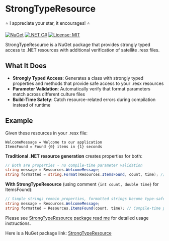 # StrongTypeResource

:star:  I appreciate your star, it encourages! :star:

[![NuGet](https://img.shields.io/nuget/v/EugeneLepekhin.StrongTypeResource.svg)](https://www.nuget.org/packages/EugeneLepekhin.StrongTypeResource/)
[![.NET C#](https://img.shields.io/badge/.NET-C%23-blue)](https://docs.microsoft.com/en-us/dotnet/csharp/)
[![License: MIT](https://img.shields.io/badge/License-MIT-yellow.svg)](https://opensource.org/licenses/MIT)

StrongTypeResource is a NuGet package that provides strongly typed access to .NET resources with additional verification of satellite .resx files.

## What It Does

- **Strongly Typed Access**: Generates a class with strongly typed properties and methods that provide safe access to your .resx resources
- **Parameter Validation**: Automatically verify that format parameters match across different culture files
- **Build-Time Safety**: Catch resource-related errors during compilation instead of runtime

## Example

Given these resources in your .resx file:
```
WelcomeMessage = Welcome to our application
ItemsFound = Found {0} items in {1} seconds
```

**Traditional .NET resource generation** creates properties for both:
```csharp
// Both are properties - no compile-time parameter validation
string message = Resources.WelcomeMessage;
string formatted = string.Format(Resources.ItemsFound, count, time); // Easy to mess up parameters
```

**With StrongTypeResource** (using comment `{int count, double time}` for ItemsFound):
```csharp
// Simple strings remain properties, formatted strings become type-safe methods
string message = Resources.WelcomeMessage;
string formatted = Resources.ItemsFound(count, time); // Compile-time parameter validation
```

Please see [StrongTypeResource package read me](StrongTypeResource/readme.md) for detailed usage instructions.

Here is a NuGet package link: [StrongTypeResource](https://www.nuget.org/packages/EugeneLepekhin.StrongTypeResource/)
